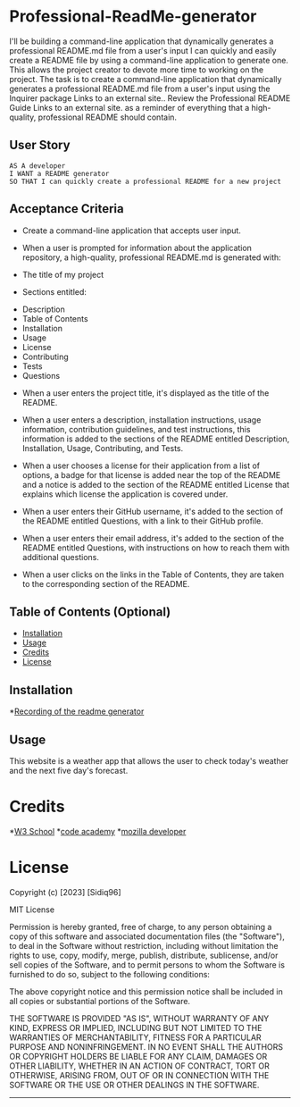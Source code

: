 # Professional-ReadMe-generator

I'll be building a command-line application that dynamically generates a professional README.md file from a user's input
I can quickly and easily create a README file by using a command-line application to generate one. This allows the project creator to devote more time to working on the project.
The task is to create a command-line application that dynamically generates a professional README.md file from a user's input using the Inquirer package Links to an external site.. Review the Professional README Guide Links to an external site. as a reminder of everything that a high-quality, professional README should contain.

## User Story

```
AS A developer
I WANT a README generator
SO THAT I can quickly create a professional README for a new project
```

## Acceptance Criteria

* Create a command-line application that accepts user input.

* When a user is prompted for information about the application repository, a high-quality, professional README.md is generated with:

* The title of my project
* Sections entitled:
- Description
- Table of Contents
- Installation
- Usage
- License
- Contributing
- Tests
- Questions

* When a user enters the project title, it's displayed as the title of the README.

* When a user enters a description, installation instructions, usage information, contribution guidelines, and test instructions, this information is added to the sections of the README entitled Description, Installation, Usage, Contributing, and Tests.

* When a user chooses a license for their application from a list of options, a badge for that license is added near the top of the README and a notice is added to the section of the README entitled License that explains which license the application is covered under.

* When a user enters their GitHub username, it's added to the section of the README entitled Questions, with a link to their GitHub profile.

* When a user enters their email address, it's added to the section of the README entitled Questions, with instructions on how to reach them with additional questions.

* When a user clicks on the links in the Table of Contents, they are taken to the corresponding section of the README.

## Table of Contents (Optional)
- [Installation](#installation)
- [Usage](#usage)
- [Credits](#credits)
- [License](#license)

## Installation

*[Recording of the readme generator](https://drive.google.com/file/d/11kKzmO4CWo20bPl4Gz869Vr84uPWbfIv/view)

## Usage
This website is a weather app that allows the user to check today's weather and the next five day's forecast.

# Credits
*[W3 School](https://www.w3schools.com/js/default.asp)
*[code academy](https://www.codecademy.com/learn)
*[mozilla developer](https://developer.mozilla.org/en-US/docs/Web/) 

# License

Copyright (c) [2023] [Sidiq96]

MIT License

Permission is hereby granted, free of charge, to any person obtaining a copy
of this software and associated documentation files (the "Software"), to deal
in the Software without restriction, including without limitation the rights
to use, copy, modify, merge, publish, distribute, sublicense, and/or sell
copies of the Software, and to permit persons to whom the Software is
furnished to do so, subject to the following conditions:

The above copyright notice and this permission notice shall be included in all
copies or substantial portions of the Software.

THE SOFTWARE IS PROVIDED "AS IS", WITHOUT WARRANTY OF ANY KIND, EXPRESS OR
IMPLIED, INCLUDING BUT NOT LIMITED TO THE WARRANTIES OF MERCHANTABILITY,
FITNESS FOR A PARTICULAR PURPOSE AND NONINFRINGEMENT. IN NO EVENT SHALL THE
AUTHORS OR COPYRIGHT HOLDERS BE LIABLE FOR ANY CLAIM, DAMAGES OR OTHER
LIABILITY, WHETHER IN AN ACTION OF CONTRACT, TORT OR OTHERWISE, ARISING FROM,
OUT OF OR IN CONNECTION WITH THE SOFTWARE OR THE USE OR OTHER DEALINGS IN THE
SOFTWARE.

---